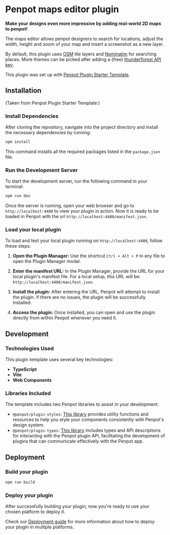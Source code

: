 # Penpot maps editor plugin

**Make your designs even more impressive by adding real-world 2D maps to penpot!** 

The maps editor allows penpot designers to search for locations, adjust the width, height and zoom of your map and insert a screenshot as a new layer.

By default, this plugin uses [OSM](https://www.openstreetmap.org/) tile layers and [Nominatim](https://nominatim.openstreetmap.org/ui/search.html) for searching places. More themes can be picked after adding a (free) [thunderforest API key](https://www.thunderforest.com/).

This plugin was set up with [Penpot Plugin Starter Template](https://github.com/penpot/penpot-plugin-starter-template).

## Installation

(Taken from Penpot Plugin Starter Template:)

### Install Dependencies

After cloning the repository, navigate into the project directory and install the necessary dependencies by running:

```bash
npm install
```

This command installs all the required packages listed in the `package.json` file.

### Run the Development Server

To start the development server, run the following command in your terminal:

```bash
npm run dev
```

Once the server is running, open your web browser and go to `http://localhost:4400` to view your plugin in action. Now it is ready to be loaded in Penpot with the url `http://localhost:4400/manifest.json`.

### Load your local plugin

To load and test your local plugin running on `http://localhost:4400`, follow these steps:

1. **Open the Plugin Manager:** Use the shortcut `Ctrl + Alt + P` in any file to open the Plugin Manager modal.

2. **Enter the manifest URL:** In the Plugin Manager, provide the URL for your local plugin's manifest file. For a local setup, this URL will be: `http://localhost:4400/manifest.json`.

3. **Install the plugin:** After entering the URL, Penpot will attempt to install the plugin. If there are no issues, the plugin will be successfully installed.

4. **Access the plugin:** Once installed, you can open and use the plugin directly from within Penpot whenever you need it.

## Development

### Technologies Used

This plugin template uses several key technologies:

- **TypeScript**
- **Vite**
- **Web Components**

### Libraries Included

The template includes two Penpot libraries to assist in your development:

- `@penpot/plugin-styles`: <a href="https://www.npmjs.com/package/@penpot/plugin-styles" target="_blank">This library</a> provides utility functions and resources to help you style your components consistently with Penpot's design system.
- `@penpot/plugin-types`: <a href="https://www.npmjs.com/package/@penpot/plugin-types" target="_blank">This library</a> includes types and API descriptions for interacting with the Penpot plugin API, facilitating the development of plugins that can communicate effectively with the Penpot app.

## Deployment

### Build your plugin

```bash
npm run build
```

### Deploy your plugin

After successfully building your plugin, now you're ready to use your chosen platform to deploy it.

Check our <a href="https://help.penpot.app/plugins/deployment/" target="_blank">Deployment guide</a> for more information about how to deploy your plugin in multiple platforms.
